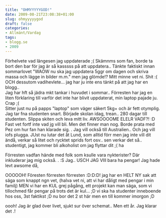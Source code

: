 ```yaml
---
title: "OHMYYYYYGOD!"
date: 2009-08-21T23:08:38+01:00
slug: ohmyyyyygod
draft: false
categories:
- Allmänt/Vardag
tags:
- blogg.se
- 2009
---
```

Förhelvete vad längesen jag uppdaterade ;( Skämnms som fan, borde ta bort den bar för jag är så kasssss på att uppdatera.. Tänkte faktiskt innan sommarlovet "WAOW nu ska jag uppdatera 5ggr om dagen och skriva massa och lägge in bilder m.m." men jag glömde!? Mitt minne vet ni. Shit :( OCH dessutom vadihevlete... jag har ju inte ens tänkt på att jag har en blogg..  
Jag har hft så jädra mkt tankar i huvudet i sommar.. Förresten har jag en liten förklaring till varför det inte har blivit uppdaterat, min laptop pajade ju. Crap ;(  
Sitter just nu på papps "laptop" som väger säkert 5kg+ och är fett otymplig.  
Jag tar fna studenten snart. Började skolan idag, trean.. 280 dagar till studenten. Slippa skiten och leva mitt liv. AWSOOOOME ELELR VADF?! :D Fast vet fortf inte vad jg vill bli. Men det finner man nog. Borde prata med Pez om hur fan han klarade sig. . Jag vill också till Australien.. Och jag vill iofs plugga. JUst nu lutar det åt Lund, som alltid förr men jag inte vill dit ändå, verkar så litet och rycktet sprids fort osv.. sen verkar det så.. studentigt, jag kommer bli alkoholist om jag flyttar dit ;( ha  
  
Förresten vadfan hände med folk som ksulle vara nykterister? Där inkluderar jag mig också. . :S Jag.. USCH JAG VIll bara ha pengar! Jag hade levt awsome då,  
  
OOOOOH! Föresten förresten förresten :D:D:D! jag har en HELT NY sak att säga som knappt ngn vet, (halva vet ni, att vi har dåligt med pengar i min familj) MEN vi har en KUL grej pågång, ett projekt kan man säga, som vi tillochmed får pengar på trots det är kul... ;D vi ska ha studenter inneboende hos oss, 3st faktikst ;D nu bor det 2 st här men en till kommer imorgon ;D  
  
oooh! Jag är glad över livet, sjukt sur över schemat.. Men ett år. Jag klarar det .!